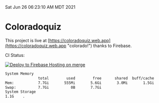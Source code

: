 Sat Jun 26 06:23:10 AM MDT 2021

# Coloradoquiz


This project is live at [https://coloradoquiz.web.app](https://coloradoquiz.web.app "colorado!") thanks to Firebase.

CI Status: 

[![Deploy to Firebase Hosting on merge](https://github.com/teamkushal/coloradoquiz/actions/workflows/firebase-hosting-merge.yml/badge.svg)](https://github.com/teamkushal/coloradoquiz/actions/workflows/firebase-hosting-merge.yml)

```bash
System Memory
               total        used        free      shared  buff/cache   available
Mem:           7.7Gi       555Mi       5.6Gi       3.0Mi       1.5Gi       6.8Gi
Swap:          7.7Gi          0B       7.7Gi
System Storage
1.1G	.
```
```bash

